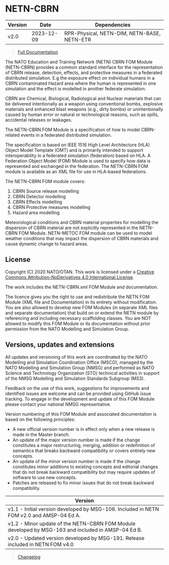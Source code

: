 # NETN-CBRN


|Version| Date| Dependencies|
|---|---|---|
|v2.0|2023-12-09|RPR-Physical, NETN-DIM, NETN-BASE, NETN-ETR|

> [Full Documentation](NETN-CBRN.md)

The NATO Education and Training Network (NETN) CBRN FOM Module (NETN-CBRN) provides a common standard interface for the representation of CBRN release, detection, effects, and protective measures in a federated distributed simulation. E.g the exposure effect on individual humans in a CBRN contaminated Hazard area where the human is represented in one simulation and the effect is modelled in another federate simulation.

CBRN are Chemical, Biological, Radiological and Nuclear materials that can be delivered intentionally as a weapon using conventional bombs, explosive materials and enhanced blast weapons (e.g., dirty bombs) or unintentionally caused by human error or natural or technological reasons, such as spills, accidental releases or leakages. 

The NETN-CBRN FOM Module is a specification of how to model CBRN-related events in a federated distributed simulation. 

The specification is based on IEEE 1516 High Level Architecture (HLA) Object Model Template (OMT) and is primarily intended to support interoperability in a federated simulation (federation) based on HLA. A Federation Object Model (FOM) Module is used to specify how data is represented and exchanged in the federation. The NETN-CBRN FOM module is available as an XML file for use in HLA-based federations. 

The NETN-CBRN FOM module covers:  
        
1.	CBRN Source release modelling 
2.	CBRN Detector modelling 
3.	CBRN Effects modelling 
4.	CBRN Protective measures modelling
5.	Hazard area modelling  
 
 Meteorological conditions and CBRN material properties for modelling the dispersion of CBRN material are not explicitly represented in the NETN-CBRN FOM Module. NETN-METOC FOM module can be used to model weather conditions that may impact the dispersion of CBRN materials and cause dynamic change to hazard areas.

## License

Copyright (C) 2020 NATO/OTAN. This work is licensed under a [Creative Commons Attribution-NoDerivatives 4.0 International License](LICENCE.md).

The work includes the NETN-CBRN.xml FOM Module and documentation.

The licence gives you the right to use and redistribute the NETN FOM Module (XML file and Documentation) in its entirety without modification. You are also allowed to develop new FOM Modules (in separate XML files and separate documentation) that build on or extend the NETN module by referencing and including necessary scaffolding classes. You are NOT allowed to modify this FOM Module or its documentation without prior permission from the NATO Modelling and Simulation Group.

## Versions, updates and extensions

All updates and versioning of this work are coordinated by the NATO Modelling and Simulation Coordination Office (MSCO), managed by the NATO Modelling and Simulation Group (NMSG) and performed as NATO Science and Technology Organization (STO) technical activities in support of the NMSG Modelling and Simulation Standards Subgroup (MS3).

Feedback on the use of this work, suggestions for improvements and identified issues are welcome and can be provided using GitHub issue tracking. To engage in the development and update of this FOM Module please contact your national NMSG representative.

Version numbering of this FOM Module and associated documentation is based on the following principles:

* A new official version number is in effect only when a new release is made in the Master branch.
* An update of the major version number is made if the change constitutes a major restructuring, merging, addition or redefinition of semantics that breaks backward compatibility or covers entirely new concepts.
* An update of the minor version number is made if the change constitutes minor additions to existing concepts and editorial changes that do not break backward compatibility but may require updates of software to use new concepts.
* Patches are released to fix minor issues that do not break backward compatibility.

|Version|
|---|
|v1.1 - Initial version developed by MSG-106. Included in NETN FOM v2.0 and AMSP-04 Ed A.|
|v1.2 - Minor update of the NETN-CBRN FOM Module developed by MSG-163 and included in AMSP-04 Ed B.|
|v2.0 - Updated version developed by MSG-191. Release included in NETN FOM v4.0|

> [Changelog](changelog.md)

